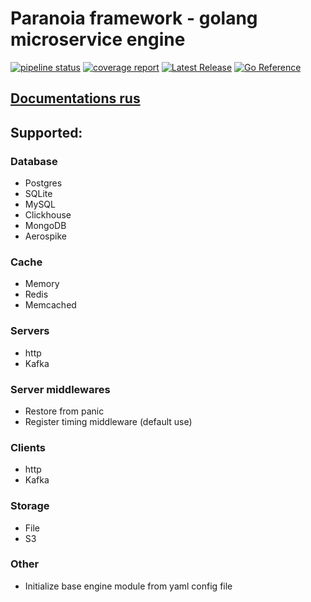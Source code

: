 # Paranoia framework - golang microservice engine

[![pipeline status](https://gitlab.com/devpro_studio/Paranoia/badges/master/pipeline.svg)](https://gitlab.com/devpro_studio/Paranoia/-/commits/master) 
[![coverage report](https://gitlab.com/devpro_studio/Paranoia/badges/master/coverage.svg)](https://gitlab.com/devpro_studio/Paranoia/-/commits/master) 
[![Latest Release](https://gitlab.com/devpro_studio/Paranoia/-/badges/release.svg)](https://gitlab.com/devpro_studio/Paranoia/-/releases)
[![Go Reference](https://pkg.go.dev/badge/gitlab.com/devpro_studio/Paranoia)](https://pkg.go.dev/gitlab.com/devpro_studio/Paranoia)

## [Documentations rus](./docs/index.md)


## Supported:

### Database

- Postgres
- SQLite
- MySQL
- Clickhouse
- MongoDB
- Aerospike

### Cache

- Memory
- Redis
- Memcached

### Servers

- http
- Kafka

### Server middlewares

- Restore from panic
- Register timing middleware (default use)

### Clients

- http
- Kafka

### Storage

- File
- S3

### Other

- Initialize base engine module from yaml config file
